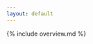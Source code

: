 ```yaml
---
layout: default
---
```



<div class="header">
</div>

<div class="menu">
</div>

<div class="overview">
{% include overview.md %}
</div>

<div class="footer">
</div>
